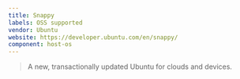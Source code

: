 ```yaml
---
title: Snappy
labels: OSS supported
vendor: Ubuntu
website: https://developer.ubuntu.com/en/snappy/
component: host-os
---
```

> A new, transactionally updated Ubuntu for clouds and devices.
